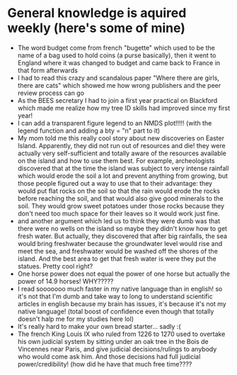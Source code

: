 # General knowledge is aquired weekly (here's some of mine) 

- The word budget come from french "bugette" which used to be the name of a bag used to hold coins (a purse basically), then it went to England where it was changed to budget and came back to France in that form afterwards 
- I had to read this crazy and scandalous paper "Where there are girls, there are cats" which showed me how wrong publishers and the peer review process can go
- As the BEES secretary I had to join a first year practical on Blackford which made me realize how my tree ID skills had improved since my first year! 
- I can add a transparent figure legend to an NMDS plot!!!!! (with the legend function and adding a bty = "n" part to it) 
- My mom told me this really cool story about new discoveries on Easter Island. Apparently, they did not run out of resources and die! they were actually very self-sufficient and totally aware of the resources available on the island and how to use them best. For example, archeologists discovered that at the time the island was subject to very intense rainfall which would erode the soil a lot and prevent anything from growing, but those people figured out a way to use that to their advantage: they would put flat rocks on the soil so that the rain would erode the rocks before reaching the soil, and that would also give good minerals to the soil. They would grow sweet potatoes under those rocks because they don't need too much space for their leaves so it would work just fine. 
- and another argument which led us to think they were dumb was that there were no wells on the island so maybe they didn't know how to get fresh water. But actually, they discovered that after big rainfalls, the sea would bring freshwater because the groundwater level would rise and meet the sea, and freshwater would be washed off the shores of the island. And the best area to get that fresh water is were they put the statues. Pretty cool right? 
- One horse power does not equal the power of one horse but actually the power of 14.9 horses! WHY?????
- I read sooooooo much faster in my native language than in english! so it's not that I'm dumb and take way to long to understand scientific articles in english because my brain has issues, it's because it's not my native language! (total boost of confidence even though that totally doesn't halp me for my studies here lol)
- It's really hard to make your own bread starter... sadly :(
- The french King Louis IX who ruled from 1226 to 1270 used to overtake his own judicial system by sitting under an oak tree in the Bois de Vincennes near Paris, and give judicial decisions/rulings to anybody who would come ask him. And those decisions had full judicial power/credibility! (how did he have that much free time???? 

